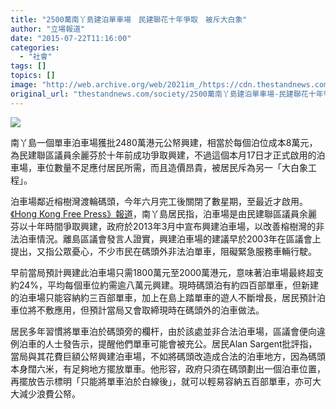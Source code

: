 ```yaml
---
title: "2500萬南丫島建泊單車場　民建聯花十年爭取　被斥大白象"
author: "立場報道"
date: "2015-07-22T11:16:00"
categories:
  - "社會"
tags: []
topics: []
image: "http://web.archive.org/web/2021im_/https://cdn.thestandnews.com/media/photos/cache/bike-09_wgEJD_1200x0.png"
original_url: "thestandnews.com/society/2500萬南丫島建泊單車場-民建聯花十年爭取-被斥大白象"
---
```

![](http://web.archive.org/web/2021im_/https://cdn.thestandnews.com/media/photos/cache/bike-09_wgEJD_1200x0.png)

南丫島一個單車泊車場獲批2480萬港元公帑興建，相當於每個泊位成本8萬元，為民建聯區議員余麗芬於十年前成功爭取興建，不過這個本月17日才正式啟用的泊車場，車位數量不足應付居民所需，而且造價昂貴，被居民斥為另一「大白象工程」。

泊車場鄰近榕樹灣渡輪碼頭，今年六月完工後關閉了數星期，至最近才啟用。[《Hong Kong Free Press》報道](http://web.archive.org/web/20210629020243/https://www.hongkongfp.com/2015/07/22/controversial-lamma-island-ghost-bike-park-cost-hk24-8-million-to-build/)，南丫島居民指，泊車場是由民建聯區議員余麗芬以十年時間爭取興建，政府於2013年3月中宣布興建泊車場，以改善榕樹灣的非法泊車情況。離島區議會發言人證實，興建泊車場的建議早於2003年在區議會上提出，又指公眾憂心，不少市民在碼頭外非法泊單車，阻礙緊急服務車輛行駛。

早前當局預計興建此泊車場只需1800萬元至2000萬港元，意味著泊車場最終超支約24%，平均每個車位約需逾八萬元興建。現時碼頭泊有約四百部單車，但新建的泊車場只能容納約三百部單車，加上在島上踏單車的遊人不斷增長，居民預計泊車位將不敷應用，但預計當局又會取締現時在碼頭外的泊車做法。

居民多年習慣將單車泊於碼頭旁的欄杆，由於該處並非合法泊車場，區議會便向違例泊車的人士發告示，提醒他們單車可能會被充公。居民Alan Sargent批評指，當局與其花費巨額公帑興建泊車場，不如將碼頭改造成合法的泊車地方，因為碼頭本身闊六米，有足夠地方擺放單車。他形容，政府只須在碼頭劃出一個泊車位置，再擺放告示標明「只能將單車泊於白線後」，就可以輕易容納五百部單車，亦可大大減少浪費公帑。